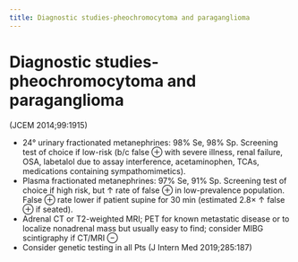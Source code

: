 ```yaml
---
title: Diagnostic studies-pheochromocytoma and paraganglioma
---
```

# Diagnostic studies-pheochromocytoma and paraganglioma


(JCEM 2014;99:1915)
* 24° urinary fractionated metanephrines: 98% Se, 98% Sp. Screening test of choice if low-risk (b/c false ⊕ with severe illness, renal failure, OSA, labetalol due to assay interference, acetaminophen, TCAs, medications containing sympathomimetics).
* Plasma fractionated metanephrines: 97% Se, 91% Sp. Screening test of choice if high risk, but ↑ rate of false ⊕ in low-prevalence population. False ⊕ rate lower if patient supine for 30 min (estimated 2.8× ↑ false ⊕ if seated).
* Adrenal CT or T2-weighted MRI; PET for known metastatic disease or to localize nonadrenal mass but usually easy to find; consider MIBG scintigraphy if CT/MRI ⊖
* Consider genetic testing in all Pts (J Intern Med 2019;285:187)
